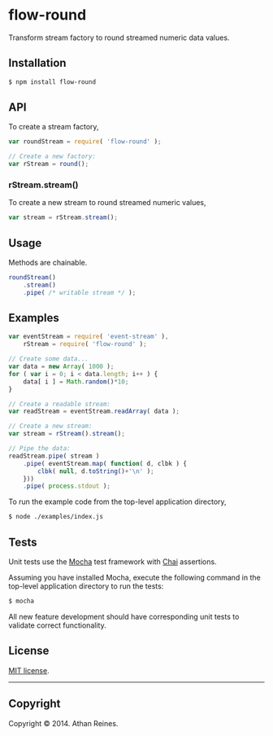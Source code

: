 flow-round
==========

Transform stream factory to round streamed numeric data values.


## Installation

``` bash
$ npm install flow-round
```

## API

To create a stream factory,

``` javascript
var roundStream = require( 'flow-round' );

// Create a new factory:
var rStream = round();
```

### rStream.stream()

To create a new stream to round streamed numeric values,

``` javascript
var stream = rStream.stream();
```


## Usage

Methods are chainable.

``` javascript
roundStream()
	.stream()
	.pipe( /* writable stream */ );
```


## Examples

``` javascript
var eventStream = require( 'event-stream' ),
	rStream = require( 'flow-round' );

// Create some data...
var data = new Array( 1000 );
for ( var i = 0; i < data.length; i++ ) {
	data[ i ] = Math.random()*10;
}

// Create a readable stream:
var readStream = eventStream.readArray( data );

// Create a new stream:
var stream = rStream().stream();

// Pipe the data:
readStream.pipe( stream )
	.pipe( eventStream.map( function( d, clbk ) {
		clbk( null, d.toString()+'\n' );
	}))
	.pipe( process.stdout );
```

To run the example code from the top-level application directory,

``` bash
$ node ./examples/index.js
```


## Tests

Unit tests use the [Mocha](http://visionmedia.github.io/mocha) test framework with [Chai](http://chaijs.com) assertions.

Assuming you have installed Mocha, execute the following command in the top-level application directory to run the tests:

``` bash
$ mocha
```

All new feature development should have corresponding unit tests to validate correct functionality.


## License

[MIT license](http://opensource.org/licenses/MIT). 


---
## Copyright

Copyright &copy; 2014. Athan Reines.

